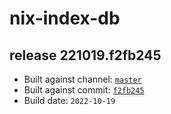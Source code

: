 # nix-index-db
## release 221019.f2fb245
- Built against channel: [`master`](https://github.com/nixos/nixpkgs/tree/master)
- Built against commit: [`f2fb245`](https://github.com/NixOS/nixpkgs/commit/f2fb245007b9ed70cca7dfcc31ddd28a4c6f8432)
- Build date: `2022-10-19`
